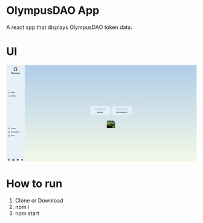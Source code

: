 # OlympusDAO App

A react app that displays OlympusDAO token data.

# UI

![](/src/images/screenshot.png)

# How to run

1) Clone or Download
2) npm i
3) npm start
